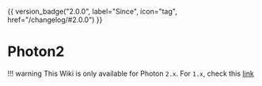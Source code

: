 {{ version_badge("2.0.0", label="Since", icon="tag", href="/changelog/#2.0.0") }}

# Photon2

!!! warning
    This Wiki is only available for Photon `2.x`. For `1.x`, check this [link](https://github.com/Low-Drag-MC/Photon/wiki)
